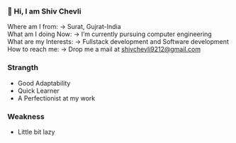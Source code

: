 ### 👋 Hi, I am Shiv Chevli 

Where am I from: -> Surat, Gujrat-India<br>
What am I doing Now: -> I’m currently pursuing computer engineering<br>
What are my Interests: -> Fullstack development and Software development<br> 
How to reach me: -> Drop me a mail at shivchevli9212@gmail.com<br>

### Strangth

<ul>
 <li>Good Adaptability</li>
<li>Quick Learner</li>
<li>A Perfectionist at my work</li>
</ul>

### Weakness

<ul>
<li>Little bit lazy</li>
</ul>


<!--
**ShivChevli/ShivChevli** is a ✨ _special_ ✨ repository because its `README.md` (this file) appears on your GitHub profile.

Here are some ideas to get you started:

- 🔭 I’m currently working on ...
- 🌱 I’m currently learning ...
- 👯 I’m looking to collaborate on ...
- 🤔 I’m looking for help with ...
- 💬 Ask me about ...
- 😄 Pronouns: ...
- ⚡ Fun fact: ...
-->
